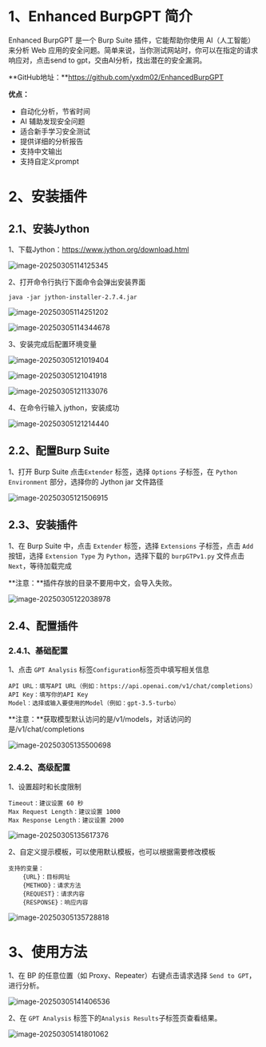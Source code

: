 # 1、Enhanced BurpGPT 简介

Enhanced BurpGPT 是一个 Burp Suite 插件，它能帮助你使用 AI（人工智能）来分析 Web 应用的安全问题。简单来说，当你测试网站时，你可以在指定的请求响应对，点击send to gpt，交由AI分析，找出潜在的安全漏洞。

**GitHub地址：**https://github.com/yxdm02/EnhancedBurpGPT

**优点：**

- 自动化分析，节省时间
- AI 辅助发现安全问题
- 适合新手学习安全测试
- 提供详细的分析报告
- 支持中文输出
- 支持自定义prompt



# 2、安装插件

## 2.1、安装Jython

1、下载Jython：https://www.jython.org/download.html

![image-20250305114125345](https://cdn.jsdelivr.net/gh/xmtxsec/picture/imgl/202503051141632.png)



2、打开命令行执行下面命令会弹出安装界面

```
java -jar jython-installer-2.7.4.jar
```

![image-20250305114251202](https://cdn.jsdelivr.net/gh/xmtxsec/picture/imgl/202503051142244.png)

![image-20250305114344678](https://cdn.jsdelivr.net/gh/xmtxsec/picture/imgl/202503051143724.png)



3、安装完成后配置环境变量

![image-20250305121019404](https://cdn.jsdelivr.net/gh/xmtxsec/picture/imgl/202503051210449.png)

![image-20250305121041918](https://cdn.jsdelivr.net/gh/xmtxsec/picture/imgl/202503051210961.png)

![image-20250305121133076](https://cdn.jsdelivr.net/gh/xmtxsec/picture/imgl/202503051211143.png)



4、在命令行输入 jython，安装成功

![image-20250305121214440](https://cdn.jsdelivr.net/gh/xmtxsec/picture/imgl/202503051212484.png)



## 2.2、配置Burp Suite

1、打开 Burp Suite 点击`Extender` 标签，选择 `Options` 子标签，在 `Python Environment` 部分，选择你的 Jython jar 文件路径

![image-20250305121506915](https://cdn.jsdelivr.net/gh/xmtxsec/picture/imgl/202503051215973.png)



## 2.3、安装插件

1、在 Burp Suite 中，点击 `Extender` 标签，选择 `Extensions` 子标签，点击 `Add` 按钮，选择 `Extension Type` 为 `Python`，选择下载的 `burpGTPv1.py` 文件点击 `Next`，等待加载完成

**注意：**插件存放的目录不要用中文，会导入失败。

![image-20250305122038978](https://cdn.jsdelivr.net/gh/xmtxsec/picture/imgl/202503051220114.png)



## 2.4、配置插件

### 2.4.1、基础配置

1、点击 `GPT Analysis` 标签`Configuration`标签页中填写相关信息

```
API URL：填写API URL（例如：https://api.openai.com/v1/chat/completions）
API Key：填写你的API Key
Model：选择或输入要使用的Model（例如：gpt-3.5-turbo）
```

**注意：**获取模型默认访问的是/v1/models，对话访问的是/v1/chat/completions

![image-20250305135500698](https://cdn.jsdelivr.net/gh/xmtxsec/picture/imgl/202503051355779.png)



### 2.4.2、高级配置

1、设置超时和长度限制

```
Timeout：建议设置 60 秒
Max Request Length：建议设置 1000
Max Response Length：建议设置 2000
```

![image-20250305135617376](https://cdn.jsdelivr.net/gh/xmtxsec/picture/imgl/202503051356428.png)



2、自定义提示模板，可以使用默认模板，也可以根据需要修改模板

```
支持的变量：
	{URL}：目标网址
	{METHOD}：请求方法
	{REQUEST}：请求内容
	{RESPONSE}：响应内容
```

![image-20250305135728818](https://cdn.jsdelivr.net/gh/xmtxsec/picture/imgl/202503051357876.png)



# 3、使用方法

1、在 BP 的任意位置（如 Proxy、Repeater）右键点击请求选择 `Send to GPT`，进行分析。

![image-20250305141406536](https://cdn.jsdelivr.net/gh/xmtxsec/picture/imgl/202503051414615.png)



2、在 `GPT Analysis` 标签下的`Analysis Results`子标签页查看结果。

![image-20250305141801062](https://cdn.jsdelivr.net/gh/xmtxsec/picture/imgl/202503051418183.png)
